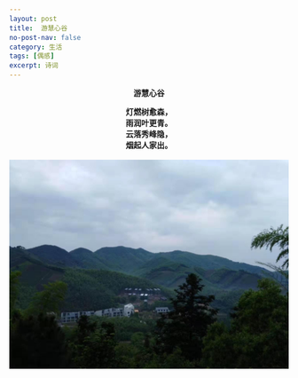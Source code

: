 ```yaml
---
layout: post
title:  游慧心谷
no-post-nav: false
category: 生活
tags: [偶感]
excerpt: 诗词
---
```

**<center>游慧心谷</center>**

**<center>灯燃树愈森，</center>**
**<center>雨润叶更青。</center>**
**<center>云落秀峰隐，</center>**
**<center>烟起人家出。</center>**  
![pic](/assets/images/2019/life/huzhouxiaoyi.jpg)